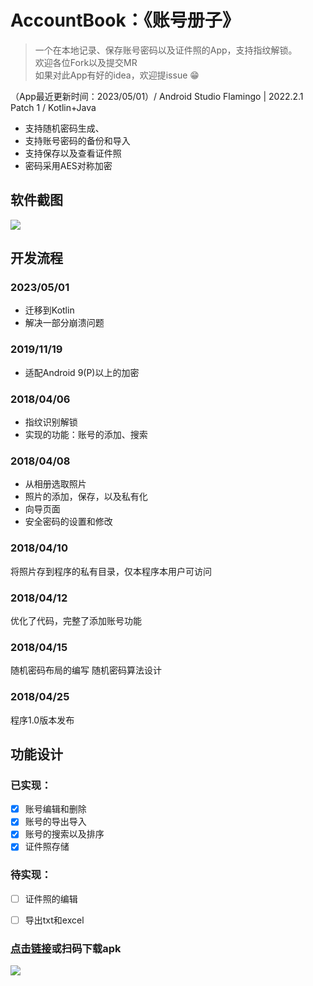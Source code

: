 # AccountBook：《账号册子》
> 一个在本地记录、保存账号密码以及证件照的App，支持指纹解锁。<br>
> 欢迎各位Fork以及提交MR<br>
> 如果对此App有好的idea，欢迎提issue 😁<br>


（App最近更新时间：2023/05/01）/ Android Studio Flamingo | 2022.2.1 Patch 1 / Kotlin+Java

* 支持随机密码生成、
* 支持账号密码的备份和导入
* 支持保存以及查看证件照
* 密码采用AES对称加密

## 软件截图
![](https://raw.githubusercontent.com/licoba/AccountB/master/apk/run.gif)
## 开发流程

### 2023/05/01
* 迁移到Kotlin
* 解决一部分崩溃问题


### 2019/11/19
* 适配Android 9(P)以上的加密

### 2018/04/06
* 指纹识别解锁
* 实现的功能：账号的添加、搜索

### 2018/04/08
* 从相册选取照片
* 照片的添加，保存，以及私有化
* 向导页面
* 安全密码的设置和修改

### 2018/04/10
将照片存到程序的私有目录，仅本程序本用户可访问

### 2018/04/12
优化了代码，完整了添加账号功能

### 2018/04/15
随机密码布局的编写
随机密码算法设计

### 2018/04/25
程序1.0版本发布




## 功能设计
### 已实现：
- [x] 账号编辑和删除
- [x] 账号的导出导入
- [x] 账号的搜索以及排序
- [x] 证件照存储

### 待实现：

- [ ] 证件照的编辑
- [ ] 导出txt和excel



### [点击链接](https://github.com/licoba/AccountB/raw/master/apk/%E8%B4%A6%E5%8F%B7%E5%86%8C%E5%AD%90.apk)或扫码下载apk

![](https://raw.githubusercontent.com/licoba/AccountB/master/apk/1574168200.png)
